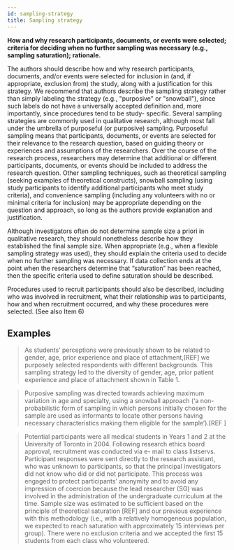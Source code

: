 ```yaml
---
id: sampling-strategy
title: Sampling strategy
---
```

**How and why research participants, documents, or events were selected; criteria for deciding when no further sampling was necessary (e.g., sampling saturation); rationale.**

The authors should describe how and why research participants, documents, and/or events were selected for inclusion in (and, if appropriate, exclusion from) the study, along with a justification for this strategy. We recommend that authors describe the sampling strategy rather than simply labeling the strategy (e.g., "purposive" or "snowball"), since such labels do not have a universally accepted definition and, more importantly, since procedures tend to be study- specific. Several sampling strategies are commonly used in qualitative research, although most fall under the umbrella of purposeful (or purposive) sampling. Purposeful sampling means that participants, documents, or events are selected for their relevance to the research question, based on guiding theory or experiences and assumptions of the researchers. Over the course of the research process, researchers may determine that additional or different participants, documents, or events should be included to address the research question. Other sampling techniques, such as theoretical sampling (seeking examples of theoretical constructs), snowball sampling (using study participants to identify additional participants who meet study criteria), and convenience sampling (including any volunteers with no or minimal criteria for inclusion) may be appropriate depending on the question and approach, so long as the authors provide explanation and justification.

Although investigators often do not determine sample size a priori in qualitative research, they should nonetheless describe how they established the final sample size. When appropriate (e.g., when a flexible sampling strategy was used), they should explain the criteria used to decide when no further sampling was necessary. If data collection ends at the point when the researchers determine that “saturation” has been reached, then the specific criteria used to define saturation should be described.

Procedures used to recruit participants should also be described, including who was involved in recruitment, what their relationship was to participants, how and when recruitment occurred, and why these procedures were selected. (See also Item 6)

## Examples

> As students’ perceptions were previously shown to be related to gender, age, prior experience and place of attachment,[REF] we purposely selected respondents with different backgrounds. This sampling strategy led to the diversity of gender, age, prior patient experience and place of attachment shown in Table 1.

> Purposive sampling was directed towards achieving maximum variation in age and specialty, using a snowball approach (‘a non-probabilistic form of sampling in which persons initially chosen for the sample are used as informants to locate other persons having necessary characteristics making them eligible for the sample’).[REF ]

> Potential participants were all medical students in Years 1 and 2 at the University of Toronto in 2004. Following research ethics board approval, recruitment was conducted via e- mail to class listservs. Participant responses were sent directly to the research assistant, who was unknown to participants, so that the principal investigators did not know who did or did not participate. This process was engaged to protect participants’ anonymity and to avoid any impression of coercion because the lead researcher (SG) was involved in the administration of the undergraduate curriculum at the time. Sample size was estimated to be sufficient based on the principle of theoretical saturation [REF] and our previous experience with this methodology (i.e., with a relatively homogeneous population, we expected to reach saturation with approximately 15 interviews per group). There were no exclusion criteria and we accepted the first 15 students from each class who volunteered.
